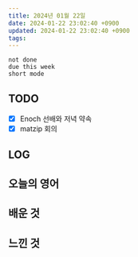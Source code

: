 ```yaml
---
title: 2024년 01월 22일
date: 2024-01-22 23:02:40 +0900
updated: 2024-01-22 23:02:40 +0900
tags: 
---
```


```tasks
not done 
due this week
short mode
```

## TODO

- [x] Enoch 선배와 저녁 약속
- [x] matzip 회의

## LOG

## 오늘의 영어

## 배운 것

## 느낀 것